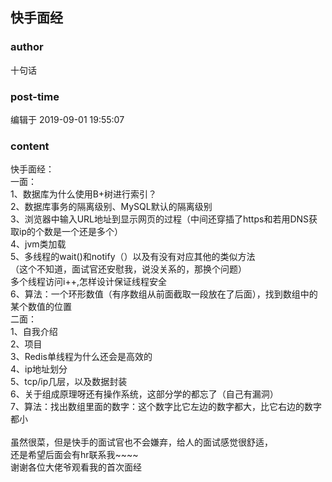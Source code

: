 ## 快手面经
### author 
十句话
### post-time 

编辑于  2019-09-01 19:55:07
### content 
<div class="post-topic-des nc-post-content">
 <div>
  快手面经：
 </div>
 <div>
  一面：
 </div>
 <div>
  1、数据库为什么使用B+树进行索引？
 </div>
 <div>
  2、数据库事务的隔离级别、MySQL默认的隔离级别
 </div>
 <div>
  3、浏览器中输入URL地址到显示网页的过程（中间还穿插了https和若用DNS获取ip的个数是一个还是多个）
 </div>
 <div>
  4、jvm类加载
 </div>
 <div>
  5、多线程的wait()和notify（）以及有没有对应其他的类似方法
 </div>
 <div>
  （这个不知道，面试官还安慰我，说没关系的，那换个问题）
 </div>
 <div>
  多个线程访问i++,怎样设计保证线程安全
 </div>
 <div>
  6、算法：一个环形数值（有序数组从前面截取一段放在了后面），找到数组中的某个数值的位置
 </div>
 <div>
  二面：
 </div>
 <div>
  1、自我介绍
 </div>
 <div>
  2、项目
 </div>
 <div>
  <span>
   3、Redis单线程为什么还会是高效的
  </span>
 </div>
 <div>
  <span>
   4、ip地址划分
  </span>
 </div>
 <div>
  <span>
   5、tcp/ip几层，以及数据封装
  </span>
 </div>
 <div>
  <span>
   6、关于组成原理呀还有操作系统，这部分学的都忘了（自己有漏洞）
  </span>
 </div>
 <div>
  <span>
   7、算法：找出数组里面的数字：这个数字比它左边的数字都大，比它右边的数字都小
  </span>
 </div>
 <div>
  <span>
   <br/>
  </span>
 </div>
 <div>
  <span>
   虽然很菜，但是快手的面试官也不会嫌弃，给人的面试感觉很舒适，
  </span>
 </div>
 <div>
  <span>
   还是希望后面会有hr联系我~~~~
  </span>
 </div>
 <div>
  <span>
   谢谢各位大佬爷观看我的首次面经
  </span>
 </div>
 <div>
 </div>
 <div>
  <br/>
 </div>
</div>
